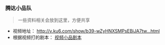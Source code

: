 ### 腾达小品队  
> 一些资料相关会放到这里，方便共享  

* 视频地址： http://v.ku6.com/show/b39-wZyHNXSMPsEBiJA7tw...html  
* 根据视频打的剧本： [视频小品剧本](./视频小品剧本.txt)  
